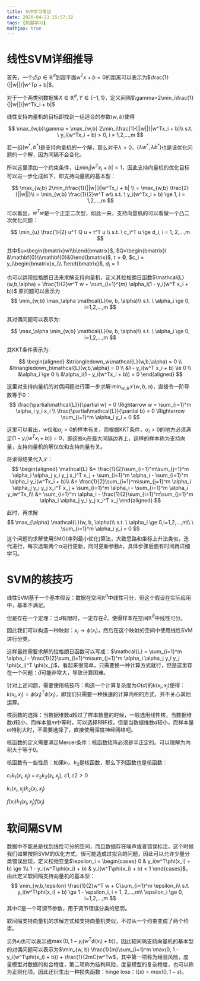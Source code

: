 ```yaml
---
title: SVM学习笔记
date: 2020-04-23 15:57:32
tags: [机器学习]
mathjax: true
---
```

# 线性SVM详细推导
首先，一个点$p \in \mathbb{R}^d$到超平面$w^Tx+b=0$的距离可以表示为$\frac{1}{||w||}|w^Tp + b|$。

对于一个两类别数据集$X\in\mathbb{R}^d, Y\in\{-1, 1\}$，定义间隔$\gamma=2\min_i\frac{1}{||w||}|w^Tx_i + b|$

线性支持向量机的目标即找到一组适合的参数$(w, b)$使得

$$
\max_{w,b}\gamma = \max_{w,b} 2\min_i\frac{1}{||w||}|w^Tx_i + b|\\
s.t. \ y_i(w^Tx_i + b) > 0, i = 1,2,...,m
$$

若一组$(w^*, b^*)$是支持向量机的一个解，那么对于$\lambda > 0$，$(\lambda w^*, \lambda b^*)$也是该优化问题的一个解，因为间隔不会变化。

所以这里添加一个约束条件，让$\min_i |w^T x_i + b| = 1$，因此支持向量机的优化目标可以进一步化成如下，即支持向量机的基本型：

$$
\max_{w,b} 2\min_i\frac{1}{||w||}|w^Tx_i + b| \\
= \max_{w,b} \frac{2}{||w||}\\
= \min_{w,b} \frac{1}{2}w^T w\\
s.t. \ y_i(w^Tx_i + b) \ge 1, i = 1,2,...,m
$$

可以看出，$w^T w$是一个正定二次型，如此一来，支持向量机的可以看做一个凸二次优化问题：

$$
\min_{u} \frac{1}{2} u^T Q u + t^T u \\
s.t. \ c_i^T u \ge d_i, i = 1, 2,...,m
$$

其中$u=\begin{bmatrix}w\\b\end{bmatrix}$, $Q=\begin{bmatrix}I &\mathbf{0}\\\mathbf{0}&0\end{bmatrix}$, $t=\mathbf{0}$, $c_i = y_i\begin{bmatrix}x_i\\ 1\end{bmatrix}$, $d_i = 1$

也可以运用拉格朗日法来求解支持向量机，定义其拉格朗日函数$\mathcal{L}(w,b,\alpha) = \frac{1}{2}w^T w + \sum_{i=1}^{m} \alpha_i(1 - y_i(w^T x_i + b))$
原问题可以表示为
$$
\min_{w,b} \max_\alpha \mathcal{L}(w, b, \alpha)\\
s.t. \ \alpha_i \ge 0, i=1,2,...,m
$$

其对偶问题可以表示为:

$$
\max_\alpha \min_{w,b} \mathcal{L}(w, b, \alpha)\\
s.t. \ \alpha_i \ge 0, i=1,2,...,m
$$

其KKT条件表示为:

$$
\begin{aligned}
&\triangledown_w\mathcal{L}(w,b,\alpha) = 0 \\
&\triangledown_b\mathcal{L}(w,b,\alpha) = 0 \\
&1 - y_i(w^T x_i + b) \le 0 \\
&\alpha_i \ge 0 \\
&\alpha_i(1 - y_i(w^Tx_i + b)) = 0
\end{aligned}
$$

这里对支持向量机的对偶问题进行第一步求解:$\min_{w,b} \mathcal{L}(w, b, \alpha)$，直接令一阶导数等于0：
$$
\frac{\partial\mathcal{L}}{\partial w} = 0 \Rightarrow w = \sum_{i=1}^m \alpha_i y_i x_i \\
\frac{\partial\mathcal{L}}{\partial b} = 0 \Rightarrow \sum_{i=1}^m \alpha_i y_i = 0
$$

这里可以看出，$w$仅和$\alpha_i > 0$的样本有关，而根据KKT条件，$\alpha_i > 0$的地方必须满足$(1 - y_i(w^Tx_i + b)) = 0$，即这些$x_i$在最大间隔边界上，这样的样本称为支持向量，支持向量机的解仅仅和支持向量有关。

将求得结果代入$\mathcal{L}$：
$$
\begin{aligned}
\mathcal{L} &= \frac{1}{2}\sum_{i=1}^m\sum_{j=1}^m \alpha_i \alpha_j y_i y_j x_i^T x_j + \sum_{i=1}^m \alpha_i - \sum_{i=1}^m \alpha_i y_i(w^Tx_i + b)\\
&= \frac{1}{2}\sum_{i=1}^m\sum_{j=1}^m \alpha_i \alpha_j y_i y_j x_i^T x_j + \sum_{i=1}^m \alpha_i - \sum_{i=1}^m \alpha_i y_iw^Tx_i\\
&= \sum_{i=1}^m \alpha_i - \frac{1}{2}\sum_{i=1}^m\sum_{j=1}^m \alpha_i \alpha_j y_i y_j x_i^T x_j
\end{aligned}
$$

此时，再求解
$$
\max_{\alpha} \mathcal{L}(w, b, \alpha)\\
s.t. \ \alpha_i \ge 0,i=1,2,...,m\\
\ \sum_{i=1}^m \alpha_i y_i = 0
$$
这个问题的求解使用SMO(序列最小优化)算法，大致思路和坐标上升法类似，迭代进行，每次选取两个$\alpha$进行更新，同时更新参数$b$，具体步骤后面有时间再详细学习。

# SVM的核技巧
线性SVM基于一个基本假设：数据在空间$\mathbb{R}^d$中线性可分，但这个假设在实际应用中，基本不满足。

但是存在一个定理：当$d$有限时，一定存在$\hat{d}$，使得样本在空间$\mathbb{R}^{\hat{d}}$中线性可分。

因此我们可以构造一种映射：$x_i \rightarrow \phi(x_i)$，然后在这个映射的空间中使用线性SVM进行分类。

这样最终需要求解的拉格朗日函数可以写成：$\mathcal{L} = \sum_{i=1}^m \alpha_i - \frac{1}{2}\sum_{i=1}^m\sum_{j=1}^m \alpha_i \alpha_j y_i y_j \phi(x_i)^T \phi(x_j)$，看起来很简单，只需要换一种计算方式就行，但是这里存在一个问题：$\hat{d}$可能非常大，导致计算困难。

针对上述问题，需要使用核技巧：构造一个计算复杂度为$O(d)$的$k(x_i, x_j)$使得：$k(x_i, x_j)=\phi(x_i)^T \phi(x_j)$，即我们只需要一种快速的计算内积的方式，并不关心其他运算。

核函数的选择：当数据维数$d$超过了样本数量的时候，一般选用线性核，当数据维数$d$较小，而样本量$m$中等时，可以选择RBF核，但是当数据维数$d$较小，而样本量$m$特别大时，不需要选择了，直接使用深度神经网络吧。

核函数的定义需要满足Mercer条件：核函数矩阵必须是半正定的。可以理解为内积大于等于0。

核函数有一些性质：如果$k_1$、$k_2$是核函数，那么下列函数也是核函数：

$c_1k_1(x_i, x_j) + c_2k_2(x_i, x_j), \ c1,c2 > 0$

$k_1(x_i, x_j)k_2(x_i, x_j)$

$f(x_i)k_1(x_i, x_j)f(x_j)$

# 软间隔SVM
数据中不能总是找到线性可分的空间，而且数据存在噪声或者错误标注，这个时候我们如果按照SVM的优化方式，很可能造成过拟合的问题，因此可以允许少量分类错误出现，定义松弛变量$\epsilon_i = \begin{cases}
    0 & y_i(w^T\phi(x_i) + b) \ge 1\\
    1 - y_i(w^T\phi(x_i) + b) & y_i(w^T\phi(x_i) + b) < 1
\end{cases}$，由此定义软间隔支持向量机的基本型：
$$
\min_{w,b,\epsilon} \frac{1}{2}w^T w + C\sum_{i=1}^m \epsilon_i\\
s.t. y_i(w^T\phi(x_i) + b) \ge 1 - \epsilon_i, i = 1, 2,...,m\\
\epsilon_i \ge 0, i=1,2,...,m
$$
其中$C$是一个可调节参数，用于调节错误分类的惩罚。

软间隔支持向量机的求解方式和支持向量机类似，不过从一个约束变成了两个约束。

另外$\epsilon_i$也可以表示成$\max(0, 1 - y_i(w^T\phi(x_i) + b))$，因此软间隔支持向量机的基本型的对偶问题可以表示为$\min_{w, b} \frac{1}{m}\sum_{i=1}^m \max(0, 1 - y_i(w^T\phi(x_i) + b)) + \frac{1}{2mC}w^Tw$，其中第一项称为经验风险，度量模型对数据的拟合程度，第二项称为结构风险，度量模型的复杂程度，也可以称为正则化项。因此还衍生出一种损失函数：hinge loss：$\mathbb{l}(s) = max(0, 1-s)$。
